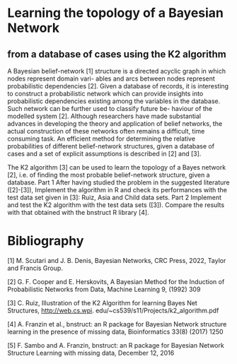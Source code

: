 # Learning the topology of a Bayesian Network
## from a database of cases using the K2 algorithm
A Bayesian belief-network [1] structure is a directed acyclic graph in which nodes represent domain vari-
ables and arcs between nodes represent probabilistic dependencies [2]. Given a database of records, it is
interesting to construct a probabilistic network which can provide insights into probabilistic dependencies
existing among the variables in the database. Such network can be further used to classify future be-
haviour of the modelled system [2]. Although researchers have made substantial advances in developing
the theory and application of belief networks, the actual construction of these networks often remains a
difficult, time consuming task. An efficient method for determining the relative probabilities of different
belief-network structures, given a database of cases and a set of explicit assumptions is described in [2]
and [3].

The K2 algorithm [3] can be used to learn the topology of a Bayes network [2], i.e. of finding the most
probable belief-network structure, given a database.
Part 1 After having studied the problem in the suggested literature ([2]-[3]), Implement the algorithm
in R and check its performances with the test data set given in [3]: Ruiz, Asia and Child data sets.
Part 2 Implement and test the K2 algorithm with the test data sets ([3]). Compare the results with that
obtained with the bnstruct R library [4].

# Bibliography
[1] M. Scutari and J. B. Denis, Bayesian Networks, CRC Press, 2022, Taylor and Francis Group.

[2] G. F. Cooper and E. Herskovits, A Bayesian Method for the Induction of Probabilistic Networks from
Data, Machine Learning 9, (1992) 309

[3] C. Ruiz, Illustration of the K2 Algorithm for learning Bayes Net Structures, http://web.cs.wpi.
edu/~cs539/s11/Projects/k2_algorithm.pdf

[4] A. Franzin et al., bnstruct: an R package for Bayesian Network structure learning in the presence
of missing data, Bioinformatics 33(8) (2017) 1250

[5] F. Sambo and A. Franzin, bnstruct: an R package for Bayesian Network Structure Learning with
missing data, December 12, 2016